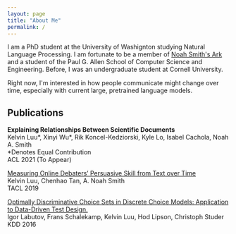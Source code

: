 ```yaml
---
layout: page
title: "About Me"
permalink: /
---
```


I am a PhD student at the University of Washignton studying Natural Language Processing. I am fortunate to be a member of [Noah Smith's Ark](https://noahs-ark.github.io/) and a student of the Paul G. Allen School of Computer Science and Engineering. Before, I was an undergraduate student at Cornell University.

Right now, I'm interested in how people communicate might change over time, especially with current large, pretrained language models. 

## Publications ##

**Explaining Relationships Between Scientific Documents**  
Kelvin Luu\*, Xinyi Wu\*, Rik Koncel-Kedziorski, Kyle Lo, Isabel Cachola, Noah A. Smith   
\*Denotes Equal Contribution  
ACL 2021 (To Appear)

[Measuring Online Debaters’ Persuasive Skill from Text over Time](https://aclanthology.org/Q19-1031.pdf)  
Kelvin Luu, Chenhao Tan, A. Noah Smith  
TACL 2019

[Optimally Discriminative Choice Sets in Discrete Choice Models: Application to Data-Driven Test Design.](https://dl.acm.org/doi/pdf/10.1145/2939672.2939879)  
Igor Labutov, Frans Schalekamp, Kelvin Luu, Hod Lipson, Christoph Studer  
KDD 2016


